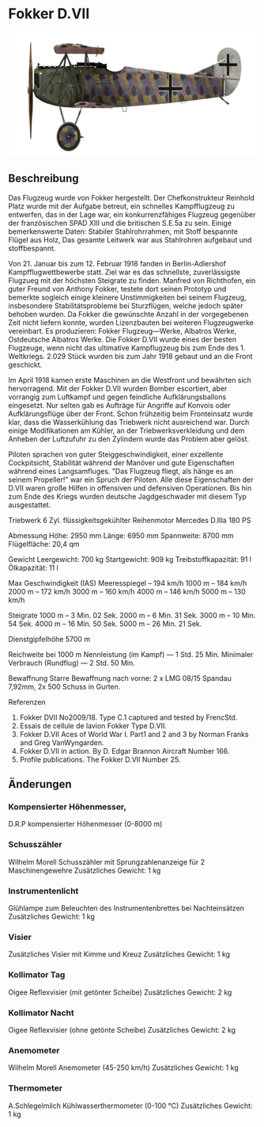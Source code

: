 # Fokker D.VII

![fokkerd7](../images/fokkerd7.png)

## Beschreibung

Das Flugzeug wurde von Fokker hergestellt. Der Chefkonstrukteur Reinhold Platz wurde mit der Aufgabe betreut, ein schnelles Kampfflugzeug zu entwerfen, das in der Lage war, ein konkurrenzfähiges Flugzeug gegenüber der französischen SPAD XIII und die britischen S.E.5a zu sein. Einige bemerkenswerte Daten: Stabiler Stahlrohrrahmen, mit Stoff bespannte Flügel aus Holz, Das gesamte Leitwerk war aus Stahlrohren aufgebaut und stoffbespannt.

Von 21. Januar bis zum 12. Februar 1918 fanden in Berlin-Adlershof Kampfflugwettbewerbe statt. Ziel war es das schnellste, zuverlässigste Flugzueg mit der höchsten Steigrate zu finden. Manfred von Richthofen, ein guter Freund von Anthony Fokker, testete dort seinen Prototyp und bemerkte sogleich einige kleinere Unstimmigkeiten bei seinem Flugzeug, insbesondere Stabilitätsprobleme bei Sturzflügen, welche jedoch später behoben wurden. Da Fokker die gewünschte Anzahl in der vorgegebenen Zeit nicht liefern konnte, wurden Lizenzbauten bei weiteren Flugzeugwerke vereinbart. Es produzieren: Fokker Flugzeug—Werke, Albatros Werke, Ostdeutsche Albatros Werke. Die Fokker D.VII wurde eines der besten Flugzeuge, wenn nicht das ultimative Kampflugzeug bis zum Ende des 1. Weltkriegs. 2.029 Stück wurden bis zum Jahr 1918 gebaut und an die Front geschickt.

Im April 1918 kamen erste Maschinen an die Westfront und bewährten sich hervorragend. Mit der Fokker D.VII wurden Bomber escortiert, aber vorrangig zum Luftkampf und gegen feindliche Aufklärungsballons eingesetzt. Nur selten gab es Aufträge für Angriffe auf Konvois oder Aufklärungsflüge über der Front. Schon frühzeitig beim Fronteinsatz wurde klar, dass die Wasserkühlung das Triebwerk nicht ausreichend war. Durch einige Modifikationen am Kühler, an der Triebwerksverkleidung und dem Anheben der Luftzufuhr zu den Zylindern wurde das Problem aber gelöst.

Piloten sprachen von guter Steiggeschwindigkeit, einer exzellente Cockpitsicht, Stabilität während der Manöver und gute Eigenschaften während eines Langsamfluges. "Das Flugzeug fliegt, als hänge es an seinem Propeller!" war ein Spruch der Piloten. Alle diese Eigenschaften der D.VII waren große Hilfen in offensiven und defensiven Operationen. Bis hin zum Ende des Kriegs wurden deutsche Jagdgeschwader mit diesem Typ ausgestattet. 


Triebwerk 6 Zyl. flüssigkeitsgekühlter Reihenmotor Mercedes D.IIIa 180 PS

Abmessung
Höhe: 2950 mm
Länge: 6950 mm
Spannweite: 8700 mm
Flügelfläche: 20,4 qm

Gewicht
Leergewicht: 700 kg
Startgewicht: 909 kg
Treibstoffkapazität: 91 l
Ölkapazität: 11 l

Max Geschwindigkeit (IAS)
Meeresspiegel – 194 km/h
1000 m – 184 km/h
2000 m – 172 km/h
3000 m – 160 km/h
4000 m – 146 km/h
5000 m – 130 km/h

Steigrate
1000 m –  3 Min. 02 Sek.
2000 m –  6 Min. 31 Sek.
3000 m – 10 Min. 54 Sek.
4000 m – 16 Min. 50 Sek.
5000 m – 26 Min. 21 Sek.

Dienstgipfelhöhe 5700 m

Reichweite bei 1000 m
Nennleistung (im Kampf) — 1 Std. 25 Min.
Minimaler Verbrauch (Rundflug) — 2 Std. 50 Min.

Bewaffnung
Starre Bewaffnung nach vorne: 2 х LMG 08/15 Spandau 7,92mm, 2x 500 Schuss in Gurten.

Referenzen
1) Fokker DVII No2009/18. Type C.1 captured and tested by FrencStd.
2) Essais de cellule de lavion Fokker Type D.VII.
3) Fokker D.VII Aces of World War I. Part1 and 2 and 3 by Norman Franks and Greg VanWyngarden.
4) Fokker D.VII in action. By D. Edgar Brannon Aircraft Number 166.
5) Profile publications. The Fokker D.VII Number 25.

## Änderungen

### Kompensierter Höhenmesser,

D.R.P kompensierter Höhenmesser (0-8000 m)

### Schusszähler

Wilhelm Morell Schusszähler mit Sprungzahlenanzeige für 2 Maschinengewehre
Zusätzliches Gewicht: 1 kg

### Instrumentenlicht

Glühlampe zum Beleuchten des Instrumentenbrettes bei Nachteinsätzen
Zusätzliches Gewicht: 1 kg

### Visier

Zusätzliches Visier mit Kimme und Kreuz
Zusätzliches Gewicht: 1 kg

### Kollimator Tag

Oigee Reflexvisier (mit getönter Scheibe)
Zusätzliches Gewicht: 2 kg

### Kollimator Nacht

Oigee Reflexvisier (ohne getönte Scheibe)
Zusätzliches Gewicht: 2 kg

### Anemometer

Wilhelm Morell Anemometer (45-250 km/h)
Zusätzliches Gewicht: 1 kg

### Thermometer

A.Schlegelmilch Kühlwasserthermometer (0-100 °C)
Zusätzliches Gewicht: 1 kg
